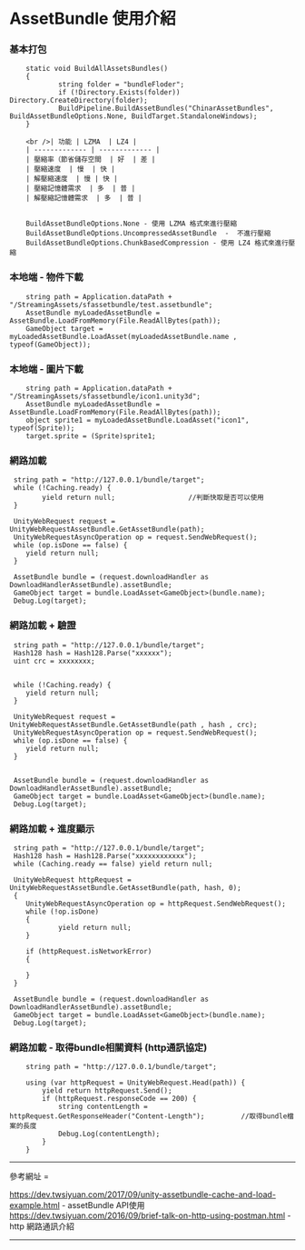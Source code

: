 AssetBundle 使用介紹
===========================

<h3 id="autoescape"> 基本打包 </h3>

        static void BuildAllAssetsBundles()
        {
                string folder = "bundleFloder";                                                                               
                if (!Directory.Exists(folder)) Directory.CreateDirectory(folder);                                                  
                BuildPipeline.BuildAssetBundles("ChinarAssetBundles", BuildAssetBundleOptions.None, BuildTarget.StandaloneWindows); 
        }

        <br />| 功能 | LZMA  | LZ4 |
        | ------------- | ------------- |
        | 壓縮率（節省儲存空間  | 好  | 差 |
        | 壓縮速度  | 慢  | 快 |
        | 解壓縮速度  | 慢 | 快 |
        | 壓縮記憶體需求  | 多  | 普 |
        | 解壓縮記憶體需求  | 多  | 普 |
    
    
        BuildAssetBundleOptions.None - 使用 LZMA 格式來進行壓縮
        BuildAssetBundleOptions.UncompressedAssetBundle  -  不進行壓縮
        BuildAssetBundleOptions.ChunkBasedCompression - 使用 LZ4 格式來進行壓縮


<h3 id="autoescape"> 本地端 - 物件下載 </h3>

        string path = Application.dataPath + "/StreamingAssets/sfassetbundle/test.assetbundle";
        AssetBundle myLoadedAssetBundle = AssetBundle.LoadFromMemory(File.ReadAllBytes(path));
        GameObject target = myLoadedAssetBundle.LoadAsset(myLoadedAssetBundle.name , typeof(GameObject));
  

<h3 id="autoescape"> 本地端 - 圖片下載 </h3>

        string path = Application.dataPath + "/StreamingAssets/sfassetbundle/icon1.unity3d";
        AssetBundle myLoadedAssetBundle = AssetBundle.LoadFromMemory(File.ReadAllBytes(path));
        object sprite1 = myLoadedAssetBundle.LoadAsset("icon1", typeof(Sprite));
        target.sprite = (Sprite)sprite1;
        
<h3 id="autoescape"> 網路加載 </h3>
        
     string path = "http://127.0.0.1/bundle/target";
     while (!Caching.ready) {
            yield return null;                  //判斷快取是否可以使用
     }

     UnityWebRequest request = UnityWebRequestAssetBundle.GetAssetBundle(path);
     UnityWebRequestAsyncOperation op = request.SendWebRequest();
     while (op.isDone == false) {
        yield return null;
     }
        
     AssetBundle bundle = (request.downloadHandler as DownloadHandlerAssetBundle).assetBundle;
     GameObject target = bundle.LoadAsset<GameObject>(bundle.name);
     Debug.Log(target);
     
     
<h3 id="autoescape"> 網路加載 + 驗證 </h3>    
     
     string path = "http://127.0.0.1/bundle/target";
     Hash128 hash = Hash128.Parse("xxxxxx");
     uint crc = xxxxxxxx;

        
     while (!Caching.ready) {
        yield return null;
     }

     UnityWebRequest request = UnityWebRequestAssetBundle.GetAssetBundle(path , hash , crc);
     UnityWebRequestAsyncOperation op = request.SendWebRequest();
     while (op.isDone == false) {
        yield return null;
     }
        

     AssetBundle bundle = (request.downloadHandler as DownloadHandlerAssetBundle).assetBundle;
     GameObject target = bundle.LoadAsset<GameObject>(bundle.name);
     Debug.Log(target);
     
 
<h3 id="autoescape"> 網路加載 + 進度顯示 </h3>  
     
     string path = "http://127.0.0.1/bundle/target";
     Hash128 hash = Hash128.Parse("xxxxxxxxxxxx");
     while (Caching.ready == false) yield return null;

     UnityWebRequest httpRequest = UnityWebRequestAssetBundle.GetAssetBundle(path, hash, 0);
     {
        UnityWebRequestAsyncOperation op = httpRequest.SendWebRequest();
        while (!op.isDone)
        {
                yield return null;
        }

        if (httpRequest.isNetworkError)
        {

        }
     }

     AssetBundle bundle = (request.downloadHandler as DownloadHandlerAssetBundle).assetBundle;
     GameObject target = bundle.LoadAsset<GameObject>(bundle.name);
     Debug.Log(target);
     
     
<h3 id="autoescape"> 網路加載 - 取得bundle相關資料 (http通訊協定) </h3> 

        string path = "http://127.0.0.1/bundle/target";

        using (var httpRequest = UnityWebRequest.Head(path)) {
            yield return httpRequest.Send();
            if (httpRequest.responseCode == 200) {
                string contentLength = httpRequest.GetResponseHeader("Content-Length");         //取得bundle檔案的長度
                Debug.Log(contentLength);
            }
        }
        
        
        

     
***
參考網址 = 

https://dev.twsiyuan.com/2017/09/unity-assetbundle-cache-and-load-example.html      - assetBundle API使用
https://dev.twsiyuan.com/2016/09/brief-talk-on-http-using-postman.html      - http 網路通訊介紹
***

